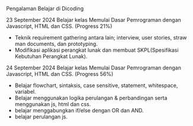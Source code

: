 Pengalaman Belajar di Dicoding

23 September 2024
Belajar kelas Memulai Dasar Pemrograman dengan Javascript, HTML dan CSS. (Progress 21%)
- Teknik requirement gathering antara lain; interview, user stories, straw man documents, dan prototyping.
- Modifikasi aplikasi perangkat lunak dan membuat SKPL(Spesifikasi Kebutuhan Perangkat Lunak).

24 September 2024
Belajar kelas Memulai Dasar Pemrograman dengan Javascript, HTML dan CSS. (Progress 56%)
- Belajar flowchart, sintaksis, case sensitive, statement, whitespace, variabel.
- Belajar menggunakan logika perulangan & perbandingan serta menggunakan js, html dan css.
- belajar menggabungkan if/else dengan OR dan AND.
- belajar perulangan js.
